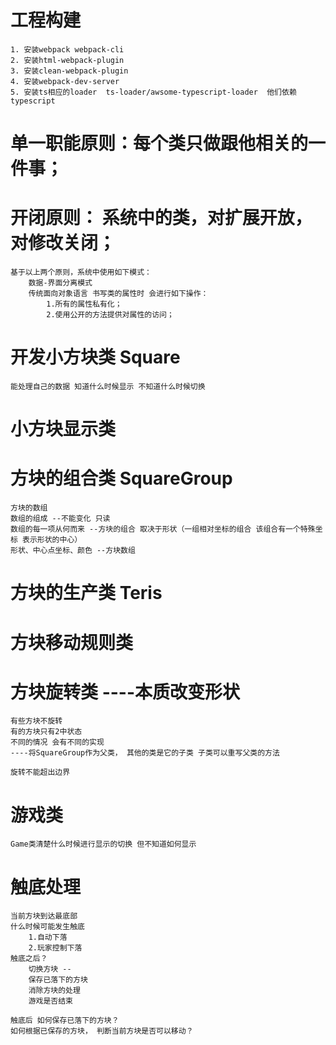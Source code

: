 # 工程构建
    1. 安装webpack webpack-cli
    2. 安装html-webpack-plugin
    3. 安装clean-webpack-plugin
    4. 安装webpack-dev-server
    5. 安装ts相应的loader  ts-loader/awsome-typescript-loader  他们依赖typescript

# 单一职能原则：每个类只做跟他相关的一件事；
# 开闭原则： 系统中的类，对扩展开放，对修改关闭；
    基于以上两个原则，系统中使用如下模式：
        数据-界面分离模式
        传统面向对象语言 书写类的属性时 会进行如下操作：
            1.所有的属性私有化；
            2.使用公开的方法提供对属性的访问；

# 开发小方块类 Square
    能处理自己的数据 知道什么时候显示 不知道什么时候切换

# 小方块显示类

# 方块的组合类 SquareGroup
    方块的数组
    数组的组成 --不能变化 只读
    数组的每一项从何而来 --方块的组合 取决于形状（一组相对坐标的组合 该组合有一个特殊坐标 表示形状的中心）
    形状、中心点坐标、颜色 --方块数组


# 方块的生产类 Teris

# 方块移动规则类

# 方块旋转类  ----本质改变形状
    有些方块不旋转
    有的方块只有2中状态
    不同的情况 会有不同的实现
    ----将SquareGroup作为父类， 其他的类是它的子类 子类可以重写父类的方法

    旋转不能超出边界

# 游戏类
    Game类清楚什么时候进行显示的切换 但不知道如何显示

# 触底处理
    当前方块到达最底部
    什么时候可能发生触底
        1.自动下落
        2.玩家控制下落
    触底之后？
        切换方块 --
        保存已落下的方块
        消除方块的处理
        游戏是否结束
        
    触底后 如何保存已落下的方块？
    如何根据已保存的方块， 判断当前方块是否可以移动？
